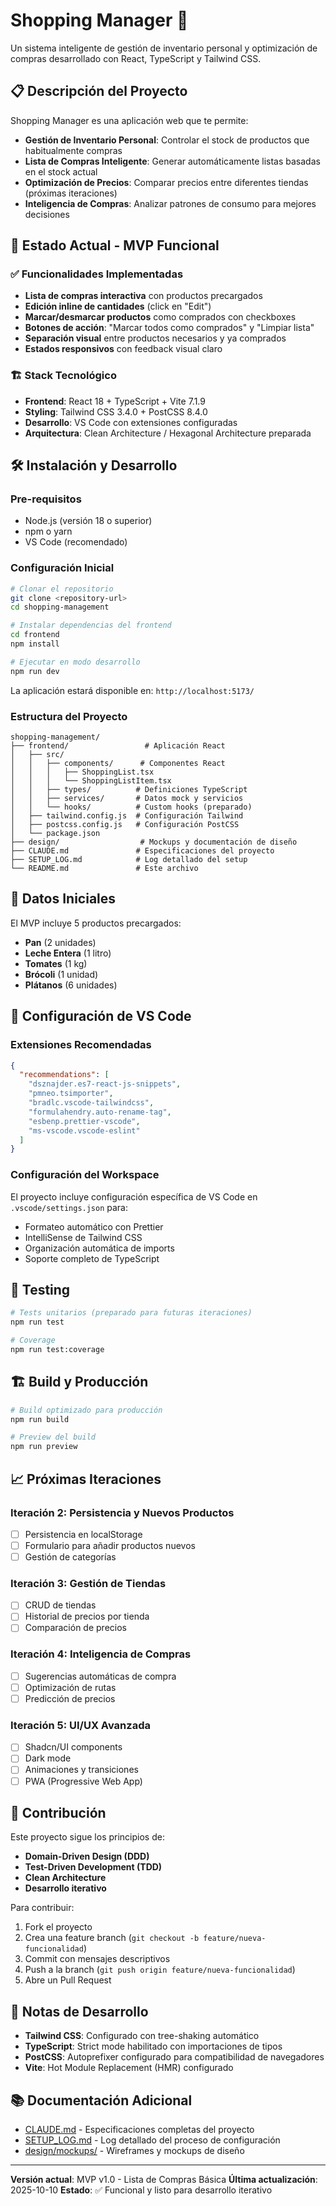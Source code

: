 # Shopping Manager 🛒

Un sistema inteligente de gestión de inventario personal y optimización de compras desarrollado con React, TypeScript y Tailwind CSS.

## 📋 Descripción del Proyecto

Shopping Manager es una aplicación web que te permite:

- **Gestión de Inventario Personal**: Controlar el stock de productos que habitualmente compras
- **Lista de Compras Inteligente**: Generar automáticamente listas basadas en el stock actual
- **Optimización de Precios**: Comparar precios entre diferentes tiendas (próximas iteraciones)
- **Inteligencia de Compras**: Analizar patrones de consumo para mejores decisiones

## 🚀 Estado Actual - MVP Funcional

### ✅ Funcionalidades Implementadas

- **Lista de compras interactiva** con productos precargados
- **Edición inline de cantidades** (click en "Edit")
- **Marcar/desmarcar productos** como comprados con checkboxes
- **Botones de acción**: "Marcar todos como comprados" y "Limpiar lista"
- **Separación visual** entre productos necesarios y ya comprados
- **Estados responsivos** con feedback visual claro

### 🏗 Stack Tecnológico

- **Frontend**: React 18 + TypeScript + Vite 7.1.9
- **Styling**: Tailwind CSS 3.4.0 + PostCSS 8.4.0
- **Desarrollo**: VS Code con extensiones configuradas
- **Arquitectura**: Clean Architecture / Hexagonal Architecture preparada

## 🛠 Instalación y Desarrollo

### Pre-requisitos

- Node.js (versión 18 o superior)
- npm o yarn
- VS Code (recomendado)

### Configuración Inicial

```bash
# Clonar el repositorio
git clone <repository-url>
cd shopping-management

# Instalar dependencias del frontend
cd frontend
npm install

# Ejecutar en modo desarrollo
npm run dev
```

La aplicación estará disponible en: `http://localhost:5173/`

### Estructura del Proyecto

```
shopping-management/
├── frontend/                 # Aplicación React
│   ├── src/
│   │   ├── components/      # Componentes React
│   │   │   ├── ShoppingList.tsx
│   │   │   └── ShoppingListItem.tsx
│   │   ├── types/          # Definiciones TypeScript
│   │   ├── services/       # Datos mock y servicios
│   │   └── hooks/          # Custom hooks (preparado)
│   ├── tailwind.config.js  # Configuración Tailwind
│   ├── postcss.config.js   # Configuración PostCSS
│   └── package.json
├── design/                  # Mockups y documentación de diseño
├── CLAUDE.md               # Especificaciones del proyecto
├── SETUP_LOG.md            # Log detallado del setup
└── README.md               # Este archivo
```

## 🎯 Datos Iniciales

El MVP incluye 5 productos precargados:

- **Pan** (2 unidades)
- **Leche Entera** (1 litro)
- **Tomates** (1 kg)
- **Brócoli** (1 unidad)
- **Plátanos** (6 unidades)

## 🔧 Configuración de VS Code

### Extensiones Recomendadas

```json
{
  "recommendations": [
    "dsznajder.es7-react-js-snippets",
    "pmneo.tsimporter",
    "bradlc.vscode-tailwindcss",
    "formulahendry.auto-rename-tag",
    "esbenp.prettier-vscode",
    "ms-vscode.vscode-eslint"
  ]
}
```

### Configuración del Workspace

El proyecto incluye configuración específica de VS Code en `.vscode/settings.json` para:

- Formateo automático con Prettier
- IntelliSense de Tailwind CSS
- Organización automática de imports
- Soporte completo de TypeScript

## 🧪 Testing

```bash
# Tests unitarios (preparado para futuras iteraciones)
npm run test

# Coverage
npm run test:coverage
```

## 🏗 Build y Producción

```bash
# Build optimizado para producción
npm run build

# Preview del build
npm run preview
```

## 📈 Próximas Iteraciones

### Iteración 2: Persistencia y Nuevos Productos
- [ ] Persistencia en localStorage
- [ ] Formulario para añadir productos nuevos
- [ ] Gestión de categorías

### Iteración 3: Gestión de Tiendas
- [ ] CRUD de tiendas
- [ ] Historial de precios por tienda
- [ ] Comparación de precios

### Iteración 4: Inteligencia de Compras
- [ ] Sugerencias automáticas de compra
- [ ] Optimización de rutas
- [ ] Predicción de precios

### Iteración 5: UI/UX Avanzada
- [ ] Shadcn/UI components
- [ ] Dark mode
- [ ] Animaciones y transiciones
- [ ] PWA (Progressive Web App)

## 🤝 Contribución

Este proyecto sigue los principios de:

- **Domain-Driven Design (DDD)**
- **Test-Driven Development (TDD)**
- **Clean Architecture**
- **Desarrollo iterativo**

Para contribuir:

1. Fork el proyecto
2. Crea una feature branch (`git checkout -b feature/nueva-funcionalidad`)
3. Commit con mensajes descriptivos
4. Push a la branch (`git push origin feature/nueva-funcionalidad`)
5. Abre un Pull Request

## 📝 Notas de Desarrollo

- **Tailwind CSS**: Configurado con tree-shaking automático
- **TypeScript**: Strict mode habilitado con importaciones de tipos
- **PostCSS**: Autoprefixer configurado para compatibilidad de navegadores
- **Vite**: Hot Module Replacement (HMR) configurado

## 📚 Documentación Adicional

- [CLAUDE.md](./CLAUDE.md) - Especificaciones completas del proyecto
- [SETUP_LOG.md](./SETUP_LOG.md) - Log detallado del proceso de configuración
- [design/mockups/](./design/mockups/) - Wireframes y mockups de diseño

---

**Versión actual**: MVP v1.0 - Lista de Compras Básica
**Última actualización**: 2025-10-10
**Estado**: ✅ Funcional y listo para desarrollo iterativo